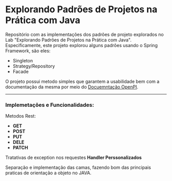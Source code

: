 # Explorando Padrões de Projetos na Prática com Java

Repositório com as implementações dos padrões de projeto explorados no Lab "Explorando Padrões de Projetos na Prática com Java". Especificamente, este projeto explorou alguns padrões usando o Spring Framework, são eles:
- Singleton
- Strategy/Repository
- Facade

O projeto possui metodo simples que garantem a usabilidade bem com a documentação da mesma por meio do [Docuemntação OpenPI]("http://localhost:8080/swagger-ui/index.html"). 

---
### Implemetações e Funcionalidades: 

Metodos Rest:

- **GET**
- **POST**
- **PUT**
- **DELE**
- **PATCH**

Tratativas de exception nos requestes **Handler Perssonalizados**

Separação e implementação das camas, fazendo bom das principais praticas de orientação a objeto no JAVA.



